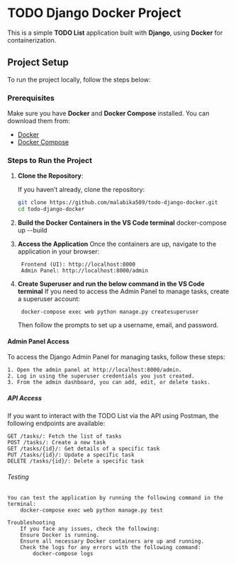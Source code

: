 # TODO Django Docker Project
This is a simple **TODO List** application built with **Django**, using **Docker** for containerization.

## Project Setup
To run the project locally, follow the steps below:

### Prerequisites
Make sure you have **Docker** and **Docker Compose** installed. You can download them from:

- [Docker](https://www.docker.com/products/docker-desktop)
- [Docker Compose](https://docs.docker.com/compose/install/)

### Steps to Run the Project
1. **Clone the Repository**:
   
   If you haven’t already, clone the repository:

   ```bash
   git clone https://github.com/malabika509/todo-django-docker.git
   cd todo-django-docker

2. **Build the Docker Containers in the VS Code terminal**
        docker-compose up --build

3. **Access the Application**
    Once the containers are up, navigate to the application in your browser:
    
        Frontend (UI): http://localhost:8000
        Admin Panel: http://localhost:8000/admin

4. **Create Superuser and run the below command in the VS Code terminal**
    If you need to access the Admin Panel to manage tasks, create a superuser account:

        docker-compose exec web python manage.py createsuperuser

    Then follow the prompts to set up a username, email, and password.

#### Admin Panel Access
To access the Django Admin Panel for managing tasks, follow these steps:

    1. Open the admin panel at http://localhost:8000/admin.
    2. Log in using the superuser credentials you just created.
    3. From the admin dashboard, you can add, edit, or delete tasks.

##### API Access 
If you want to interact with the TODO List via the API using Postman, the following endpoints are available:

    GET /tasks/: Fetch the list of tasks
    POST /tasks/: Create a new task
    GET /tasks/{id}/: Get details of a specific task
    PUT /tasks/{id}/: Update a specific task
    DELETE /tasks/{id}/: Delete a specific task

###### Testing
    You can test the application by running the following command in the terminal:
        docker-compose exec web python manage.py test

    Troubleshooting
        If you face any issues, check the following:
        Ensure Docker is running.
        Ensure all necessary Docker containers are up and running.
        Check the logs for any errors with the following command:
            docker-compose logs


